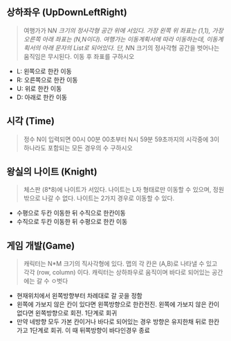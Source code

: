 ## 상하좌우 (UpDownLeftRight)
> 여행가가 N*N 크기의 정사각형 공간 위에 서있다. 가장 왼쪽 위 좌표는 (1,1), 가장 오른쪽 아래 좌표는 (N,N이다). 여행가는 이동계획서에 따라 이동하는데, 이동계획서의 아래 문자의 List로 되어있다. 단, N*N 크기의 정사각형 공간을 벗어나는 움직임은 무시된다.
> 이동 후 좌표를 구하시오
- L: 왼쪽으로 한칸 이동
- R: 오른쪽으로 한칸 이동
- U: 위로 한칸 이동
- D: 아래로 한칸 이동

## 시각 (Time)
> 정수 N이 입력되면 00시 00분 00초부터 N시 59분 59초까지의 시각중에 3이 하나라도 포함되는 모든 경우의 수 구하시오

## 왕실의 나이트 (Knight)
> 체스판 (8*8)에 나이트가 서있다. 나이트는 L자 형태로만 이동할 수 있으며, 정원 밖으로 나갈 수 없다. 나이트는 2가지 경우로 이동할 수 있다.
- 수평으로 두칸 이동한 뒤 수직으로 한칸이동
- 수직으로 두칸 이동한 뒤 수평으로 한칸 이동

## 게임 개발(Game)
> 캐릭터는 N*M 크기의 직사각형에 있다. 맵의 각 칸은 (A,B)로 나타낼 수 있고 각각 (row, column) 이다. 캐릭터는 상하좌우로 움직이며 바다로 되어있는 공간에는 갈 수 ㅇ벗다
- 현재위치에서 왼쪽방향부터 차례대로 갈 곳을 정함
- 왼쪽에 가보지 않은 칸이 있다면 왼쪽방향으로 한칸전진. 왼쪽에 가보지 않은 칸이 없다면 왼쪽방향으로 회전. 1단계로 회귀
- 만약 네방향 모두 가본 칸이거나 바다로 되어있는 경우 방향은 유지한채 뒤로 한칸 가고 1단계로 회귀. 이 때 뒤쪽방향이 바다인경우 종료